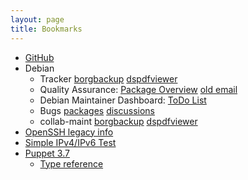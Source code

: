 ```yaml
---
layout: page
title: Bookmarks
---
```


* [GitHub](https://github.com/session)
* Debian
  * Tracker
[borgbackup](https://tracker.debian.org/pkg/borgbackup)
[dspdfviewer](https://tracker.debian.org/pkg/dspdfviewer)
  * Quality Assurance:
  [Package Overview](https://qa.debian.org/developer.php?email=debian%40danny-edel.de)
  [old email](https://qa.debian.org/developer.php?email=mail%40danny-edel.de)
  * Debian Maintainer Dashboard: [ToDo List](https://udd.debian.org/dmd/?email1=mail%40danny-edel.de&email2=debian%40danny-edel.de&email3=&packages=&ignpackages=&format=html#todo)
  * Bugs
  [packages](https://bugs.debian.org/cgi-bin/pkgreport.cgi?maint=mail%40danny-edel.de;maint=debian%40danny-edel.de;exclude=pending%3Afixed;exclude=pending%3Adone;bug-rev=on)
  [discussions](https://bugs.debian.org/cgi-bin/pkgreport.cgi?correspondent=debian%40danny-edel.de;correspondent=mail%40danny-edel.de;exclude=pending%3Afixed;exclude=pending%3Adone;bug-rev=on)
  * collab-maint
[borgbackup](https://anonscm.debian.org/cgit/collab-maint/borgbackup.git)
[dspdfviewer](https://anonscm.debian.org/cgit/collab-maint/dspdfviewer.git)
* [OpenSSH legacy info](http://www.openssh.com/legacy.html)
* [Simple IPv4/IPv6 Test](http://test-ipv6.com/simple_test.html)
* [Puppet 3.7](https://docs.puppet.com/puppet/3.7/reference/)
  * [Type reference](https://docs.puppet.com/puppet/3.7/reference/type.html)

